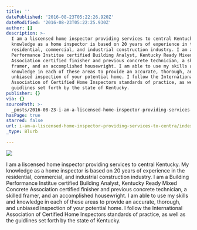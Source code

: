 ```yaml
---
title: ''
datePublished: '2016-08-23T05:22:26.920Z'
dateModified: '2016-08-23T05:22:25.930Z'
author: []
description: >-
  I am a liscensed home inspector providing services to central Kentucky. My
  knowledge as a home inspector is based on 20 years of experience in the
  residential, commercial, and industrial construction industry. I am a Building
  Performance Institue certified Building Analyst, Kentucky Ready Mixed Concrete
  Association certified finisher and previous concrete technician, a skilled
  framer, and an accomplished housewright. I am able to use my skills and
  knowledge in each of these areas to provide an accurate, thorough, and
  unbiased inspection of your potential home. I follow the International
  Association of Certified Home Inspectors standards of practice, as well as the
  guidlines set forth by the state of Kentucky.
publisher: {}
via: {}
sourcePath: >-
  _posts/2016-08-23-i-am-a-liscensed-home-inspector-providing-services-to-centra.md
hasPage: true
starred: false
url: i-am-a-liscensed-home-inspector-providing-services-to-centra/index.html
_type: Blurb

---
```

![](https://the-grid-user-content.s3-us-west-2.amazonaws.com/c02698a6-6c87-4989-b1a9-8749395b7502.jpg)

I am a liscensed home inspector providing services to central Kentucky. My knowledge as a home inspector is based on 20 years of experience in the residential, commercial, and industrial construction industry. I am a Building Performance Institue certified Building Analyst, Kentucky Ready Mixed Concrete Association certified finisher and previous concrete technician, a skilled framer, and an accomplished housewright. I am able to use my skills and knowledge in each of these areas to provide an accurate, thorough, and unbiased inspection of your potential home. I follow the International Association of Certified Home Inspectors standards of practice, as well as the guidlines set forth by the state of Kentucky.